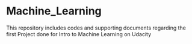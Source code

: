 # Machine_Learning
This repository includes codes and supporting documents regarding the first Project done for Intro to Machine Learning on Udacity
